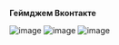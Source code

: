 **Геймджем Вконтакте**




![image](https://user-images.githubusercontent.com/97594334/235079923-5ede1d4f-4bb9-493f-9cf4-d921bab0f504.png)
![image](https://user-images.githubusercontent.com/97594334/235080038-2eded156-66a6-471f-8684-9e5f3f1b99b9.png)
![image](https://user-images.githubusercontent.com/97594334/235080148-84580459-d3cb-47d4-aca5-6125de949fe4.png)
